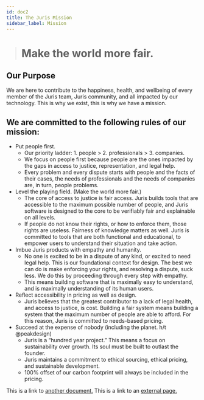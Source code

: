 ```yaml
---
id: doc2
title: The Juris Mission
sidebar_label: Mission
---
```

># Make the world more fair.

## Our Purpose
We are here to contribute to the happiness, health, and wellbeing of every member of the Juris team, Juris community, and all impacted by our technology. This is why we exist, this is why we have a mission.

## We are committed to the following rules of our mission:
- Put people first.
  - Our priority ladder: 1. people > 2. professionals > 3. companies.
  - We focus on people first because people are the ones impacted by the gaps in access to justice, representation, and legal help.
  - Every problem and every dispute starts with people and the facts of their cases, the needs of professionals and the needs of companies are, in turn, people problems.
- Level the playing field. (Make the world more fair.)
  - The core of access to justice is fair access. Juris builds tools that are accessible to the maximum possible number of people, and Juris software is designed to the core to be verifiably fair and explainable on all levels.
  - If people do not know their rights, or how to enforce them, those rights are useless. Fairness of knowledge matters as well. Juris is committed to tools that are both functional and educational, to empower users to understand their situation and take action.
- Imbue Juris products with empathy and humanity.
  - No one is excited to be in a dispute of any kind, or excited to need legal help. This is our foundational context for design. The best we can do is make enforcing your rights, and resolving a dispute, suck less. We do this by proceeding through every step with empathy.
  - This means building software that is maximally easy to understand, and is maximally understanding of its human users.
- Reflect accessibility in pricing as well as design.
  - Juris believes that the greatest contributor to a lack of legal health, and access to justice, is cost. Building a fair system means building a system that the maximum number of people are able to afford. For this reason, Juris is committed to needs-based pricing.
- Succeed at the expense of nobody (including the planet. h/t @peakdesign)
  - Juris is a “hundred year project.” This means a focus on sustainability over growth. Its soul must be built to outlast the founder.
  - Juris maintains a commitment to ethical sourcing, ethical pricing, and sustainable development.
  - 100% offset of our carbon footprint will always be included in the pricing.

This is a link to [another document.](doc3.md) This is a link to an [external page.](http://www.example.com/)
